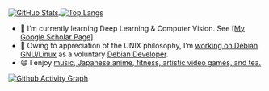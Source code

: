 <!-- ### About Me -->

<a href="https://github.com/cdluminate">
  <img align="center" alt="GitHub Stats" src="https://github-readme-stats.vercel.app/api?username=cdluminate&show_icons=true&include_all_commits=true" />
</a>
<a href="https://github.com/cdluminate">
  <img align="center" alt="Top Langs" src="https://github-readme-stats.vercel.app/api/top-langs/?username=cdluminate&layout=compact" />
</a>

<p></p>

- 🌱 I’m currently learning Deep Learning & Computer Vision. See [[My Google Scholar Page]](https://scholar.google.com/citations?user=BVIO95UAAAAJ)
- 🔭 Owing to appreciation of the UNIX philosophy, I’m [working on Debian GNU/Linux](https://qa.debian.org/developer.php?login=lumin) as a voluntary [Debian Developer](https://nm.debian.org/person/lumin/).
- 😄 I enjoy [music, Japanese anime, fitness, artistic video games, and tea.](./likes.md)

<p></p>

[![Github Activity Graph](https://activity-graph.herokuapp.com/graph?username=cdluminate&bg_color=ffffff0a&color=3080ed&line=5094f0&point=4d72f2&hide_border=true)](https://github.com/ashutosh00710/github-readme-activity-graph)

<!--
**cdluminate/cdluminate** is a ✨ _special_ ✨ repository because its `README.md` (this file) appears on your GitHub profile.

Here are some ideas to get you started:

- 🔭 I’m currently working on ...
- 🌱 I’m currently learning ...
- 👯 I’m looking to collaborate on ...
- 🤔 I’m looking for help with ...
- 💬 Ask me about ...
- 📫 How to reach me: ...
- 😄 Pronouns: ...
- ⚡ Fun fact: ...
-->

